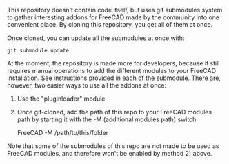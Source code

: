 This repository doesn't contain code itself, but uses git submodules system to 
gather interesting addons for FreeCAD made by the community into one convenient
place. By cloning this repository, you get all of them at once.

Once cloned, you can update all the submodules at once with:

    git submodule update
    
At the moment, the repository is made more for developers, because it still 
requires manual operations to add the different modules to your FreeCAD
installation. See instructions provided in each of the submodule. There are,
however, two easier ways to use all the addons at once:

1) Use the "pluginloader" module

2) Once git-cloned, add the path of this repo to your FreeCAD modules path
by starting it with the -M (additional modules path) switch:

    FreeCAD -M /path/to/this/folder
    
Note that some of the submodules of this repo are not made to be used as
FreeCAD modules, and therefore won't be enabled by method 2) above.
